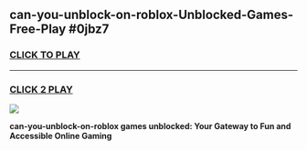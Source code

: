 
## can-you-unblock-on-roblox-Unblocked-Games-Free-Play #0jbz7
<h3>
<a href="https://us.freeplayer.one?title=can-you-unblock-on-roblox&ref=9M">CLICK TO PLAY</a></h3>
<hr>

<h3>
<a href="https://us.freeplayer.one?title=can-you-unblock-on-roblox&ref=9M">CLICK 2 PLAY</a>
  
</h3>

<a href="https://us.freeplayer.one?title=can-you-unblock-on-roblox&ref=9M"><img src="https://clearcache.store/games.png"></a>


**can-you-unblock-on-roblox games unblocked: Your Gateway to Fun and Accessible Online Gaming**
